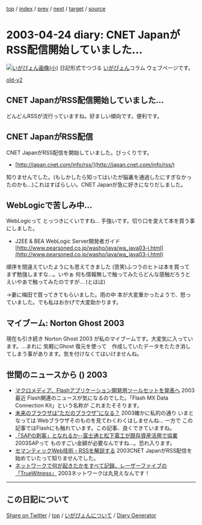 [top](https://igapyon.github.io/diary/) 
 / [index](https://igapyon.github.io/diary/2003/index.html) 
 / [prev](https://igapyon.github.io/diary/2003/ig030423.html) 
 / [next](https://igapyon.github.io/diary/2003/ig030426.html) 
 / [target](https://igapyon.github.io/diary/2003/ig030424.html) 
 / [source](https://github.com/igapyon/diary/blob/gh-pages/2003/ig030424.html.src.md) 

2003-04-24 diary: CNET JapanがRSS配信開始していました…
=====================================================================================================
[![いがぴょん画像(小)](https://igapyon.github.io/diary/images/iga200306s.jpg "いがぴょん")](https://igapyon.github.io/diary/memo/memoigapyon.html) 日記形式でつづる [いがぴょん](https://igapyon.github.io/diary/memo/memoigapyon.html)コラム ウェブページです。

[old-v2](ig030424-orig.html)

## CNET JapanがRSS配信開始していました…

どんどんRSSが流行っていますね。好ましい傾向です。便利です。


## CNET JapanがRSS配信

CNET JapanがRSS配信を開始していました。びっくりです。

* [http://japan.cnet.com/info/rss/](http://japan.cnet.com/info/rss/)

知りませんでした。(もしかしたら知ってはいたが脳裏を通過したにすぎなかったのかも…)これはすばらしい。CNET Japanが急に好きになりだしました。

## WebLogicで苦しみ中…

WebLogicって とっつきにくいですね… 手強いです。切り口を変えて本を買う事にしました。

* J2EE & BEA WebLogic Server開発者ガイド
  [http://www.pearsoned.co.jp/washo/java/wa_java03-j.html](http://www.pearsoned.co.jp/washo/java/wa_java03-j.html)

順序を間違えていたようにも思えてきました (苦笑)ふつうのヒトは本を買って まず勉強しますな…。いやぁ 何も情報無しで触ってみたらどんな感触だろうと えいやあで触ってみたのですが… (とほほ)

→妻に梅田で買ってきてもらいました。雨の中 本が大変重かったようで、怒っていました。でも私はおかげで大変助かります。

## マイブーム: Norton Ghost 2003

現在も引き続き Norton Ghost 2003 が私のマイブームです。大変気に入っています。…まれに 気軽にGhost 復元を使って　作成していたデータをたたき消してしまう事があります。気を付けなくてはいけませんね。

## 世間のニュースから () 2003

* [マクロメディア、Flashアプリケーション開発用ツールセットを発表へ](http://japan.cnet.com/news/ent/story/0,2000047623,20053833,00.htm)  2003最近 Flash関連のニュースが気になるのでした。「Flash MX Data Connection Kit」という名称が これまたそそります。
* [未来のブラウザは“ただのブラウザ”になる？](http://www.zdnet.co.jp/news/0304/23/ne00_browser.html)  2003確かに私的の通り いまとなっては Webブラウザそのものを見てわくわくはしませんね… 一方で この記事ではFlashにも触れています。この記事、良くできていますね。
* [「SAPの刺客」となれるか--富士通と松下電工が既存資産活用で協業](http://itpro.nikkeibp.co.jp/free/ITPro/OPINION/20030415/1/)  2003SAPって ものすごい金額が必要なんですね…。恐れ入ります。
* [セマンティックWeb技術・RSSを解説する](http://japan.cnet.com/news/watch/story/0,2000047973,20053510,00.htm)  2003CNET JapanがRSS配信を始めていたって知りませんでした。
* [ネットワークで何が起きたかをすべて記録、レーザーファイブの「TrueWitness」](http://www.zdnet.co.jp/enterprise/0304/22/epn32.html)  2003ネットワークは丸見えなんです！

----------------------------------------------------------------------------------------------------

## この日記について

[Share on Twitter](https://twitter.com/intent/tweet?hashtags=igapyon%2Cdiary%2C%E3%81%84%E3%81%8C%E3%81%B4%E3%82%87%E3%82%93&text=CNET+Japan%E3%81%8CRSS%E9%85%8D%E4%BF%A1%E9%96%8B%E5%A7%8B%E3%81%97%E3%81%A6%E3%81%84%E3%81%BE%E3%81%97%E3%81%9F%E2%80%A6&url=https%3A%2F%2Figapyon.github.io%2Fdiary%2F2003%2Fig030424.html) / [top](../index.html) / [いがぴょんについて](https://igapyon.github.io/diary/memo/memoigapyon.html) / [Diary Generator](https://github.com/igapyon/igapyonv3)
